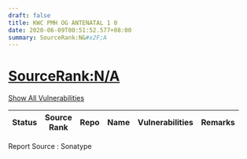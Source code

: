 ```yaml
---
draft: false
title: KWC PMH OG ANTENATAL 1 0
date: 2020-06-09T00:51:52.577+08:00
summary: SourceRank:N&#x2F;A
---
```


# <u>SourceRank:N&#x2F;A</u>

<a onclick="var x=document.getElementsByName('vulnerabilities');var y=[...x].filter(e=>e.style.display=='none').length==0?'none':'block';x.forEach(e=>e.style.display=y);this.innerHTML=y=='none'?'Show All Vulnerabilities':'Hide All Vulnerabilities'" href="javascript:void(0)">Show All Vulnerabilities</a>

| Status | Source<br/>Rank | Repo | Name | Vulnerabilities | Remarks |
| - | - | - | - | - | - |


Report Source : Sonatype
